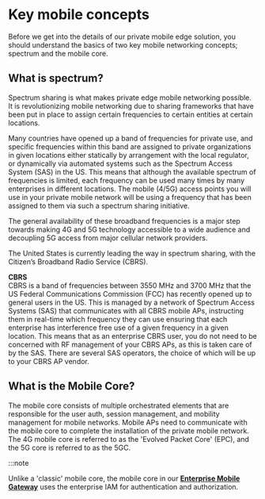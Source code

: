 # Key mobile concepts



Before we get into the details of our private mobile edge solution, you should understand the basics of two key mobile networking concepts; spectrum and the mobile core.


## What is spectrum?


Spectrum sharing is what makes private edge mobile networking possible. It is revolutionizing mobile networking due to sharing frameworks that have been put in place to assign certain frequencies to certain entities at certain locations. 

Many countries have opened up a band of frequencies for private use, and specific frequencies within this band are assigned to private organizations in given locations either statically by arrangement with the local regulator, or dynamically via automated systems such as the Spectrum Access System (SAS) in the US. This means that although the available spectrum of frequencies is limited, each frequency can be used many times by many enterprises in different locations. The mobile (4/5G) access points you will use in your private mobile network will be using a frequency that has been assigned to them via such a spectrum sharing initiative.

The general availability of these broadband frequencies is a major step towards making 4G and 5G technology accessible to a wide audience and decoupling 5G access from major cellular network providers. 

The United States is currently leading the way in spectrum sharing, with the Citizen’s Broadband Radio Service (CBRS).


**CBRS** <br/>
CBRS is a band of frequencies between 3550 MHz and 3700 MHz that the US Federal Communications Commission (FCC) has recently opened up to general users in the US. This is managed by a network of Spectrum Access Systems (SAS) that communicates with all CBRS mobile APs, instructing them in real-time which frequency they can use ensuring that each enterprise has interference free use of a given frequency in a given location. This means that as an enterprise CBRS user, you do not need to be concerned with RF management of your CBRS APs, as this is taken care of by the SAS. There are several SAS operators, the choice of which will be up to your CBRS AP vendor.

## What is the Mobile Core?

The mobile core consists of multiple orchestrated elements that are responsible for the user auth, session management, and mobility management for mobile networks. Mobile  APs need to communicate with the mobile core to complete the installation of the private mobile network. The 4G mobile core is referred to as the 'Evolved Packet Core' (EPC), and the 5G core is referred to as the 5GC. 

:::note

Unlike a 'classic' mobile core, the mobile core in our [**Enterprise Mobile Gateway**](alefnetwork#enterprise-mobile-gateway) uses the enterprise IAM for authentication and authorization.